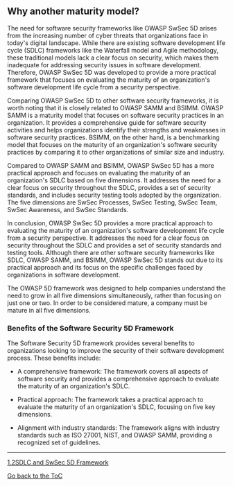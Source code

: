 ## Why another maturity model?

The need for software security frameworks like OWASP SwSec 5D arises from the increasing number of cyber threats that organizations face in today's digital landscape. While there are existing software development life cycle (SDLC) frameworks like the Waterfall model and Agile methodology, these traditional models lack a clear focus on security, which makes them inadequate for addressing security issues in software development. Therefore, OWASP SwSec 5D was developed to provide a more practical framework that focuses on evaluating the maturity of an organization's software development life cycle from a security perspective.

Comparing OWASP SwSec 5D to other software security frameworks, it is worth noting that it is closely related to OWASP SAMM and BSIMM. OWASP SAMM is a maturity model that focuses on software security practices in an organization. It provides a comprehensive guide for software security activities and helps organizations identify their strengths and weaknesses in software security practices. BSIMM, on the other hand, is a benchmarking model that focuses on the maturity of an organization's software security practices by comparing it to other organizations of similar size and industry.

Compared to OWASP SAMM and BSIMM, OWASP SwSec 5D has a more practical approach and focuses on evaluating the maturity of an organization's SDLC based on five dimensions. It addresses the need for a clear focus on security throughout the SDLC, provides a set of security standards, and includes security testing tools adopted by the organization. The five dimensions are SwSec Processes, SwSec Testing, SwSec Team, SwSec Awareness, and SwSec Standards.

In conclusion, OWASP SwSec 5D provides a more practical approach to evaluating the maturity of an organization's software development life cycle from a security perspective. It addresses the need for a clear focus on security throughout the SDLC and provides a set of security standards and testing tools. Although there are other software security frameworks like SDLC, OWASP SAMM, and BSIMM, OWASP SwSec 5D stands out due to its practical approach and its focus on the specific challenges faced by organizations in software development.

The OWASP 5D framework was designed to help companies understand the need to grow in all five dimensions simultaneously, rather than focusing on just one or two. In order to be considered mature, a company must be mature in all five dimensions.

### Benefits of the Software Security 5D Framework

The Software Security 5D framework provides several benefits to organizations looking to improve the security of their software development process. These benefits include:

- A comprehensive framework: The framework covers all aspects of software security and provides a comprehensive approach to evaluate the maturity of an organization's SDLC.

- Practical approach: The framework takes a practical approach to evaluate the maturity of an organization's SDLC, focusing on five key dimensions.

- Alignment with industry standards: The framework aligns with industry standards such as ISO 27001, NIST, and OWASP SAMM, providing a recognized set of guidelines.


---
[1.2SDLC and SwSec 5D Framework](1.2SDLC-and-SwSec-5D-Framework.md)

[Go back to the ToC](ToC.md)
